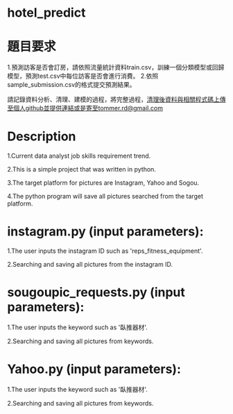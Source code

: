 # hotel_predict

# 題目要求
1.預測訪客是否會訂房，請依照流量統計資料train.csv，訓練一個分類模型或回歸模型，預測test.csv中每位訪客是否會進行消費。
2.依照sample_submission.csv的格式提交預測結果。


請記錄資料分析、清理、建模的過程，將完整過程，清理後資料與相關程式碼上傳至個人github並提供連結或是寄至tommer.rd@gmail.com
# Description
1.Current data analyst job skills requirement trend.

2.This is a simple project that was written in python.

3.The target platform for pictures are Instagram, Yahoo and Sogou.

4.The python program will save all pictures searched from the target platform.

# instagram.py (input parameters): 
1.The user inputs the instagram ID such as 'reps_fitness_equipment'.

2.Searching and saving all pictures from the instagram ID.

# sougoupic_requests.py (input parameters): 
1.The user inputs the keyword such as '臥推器材'.

2.Searching and saving all pictures from keywords.

# Yahoo.py (input parameters): 
1.The user inputs the keyword such as '臥推器材'. 

2.Searching and saving all pictures from keywords.
